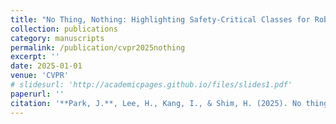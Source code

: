 ```yaml
---
title: "No Thing, Nothing: Highlighting Safety-Critical Classes for Robust LiDAR Semantic Segmentation in Adverse Weather"
collection: publications
category: manuscripts
permalink: /publication/cvpr2025nothing
excerpt: ''
date: 2025-01-01
venue: 'CVPR'
# slidesurl: 'http://academicpages.github.io/files/slides1.pdf'
paperurl: ''
citation: '**Park, J.**, Lee, H., Kang, I., & Shim, H. (2025). No thing, tothing: Highlighting safety-critical classes for robust lidar semantic segmentation in adverse weather. CVPR.'
---
```


<!-- The contents above will be part of a list of publications, if the user clicks the link for the publication than the contents of section will be rendered as a full page, allowing you to provide more information about the paper for the reader. When publications are displayed as a single page, the contents of the above "citation" field will automatically be included below this section in a smaller font. -->